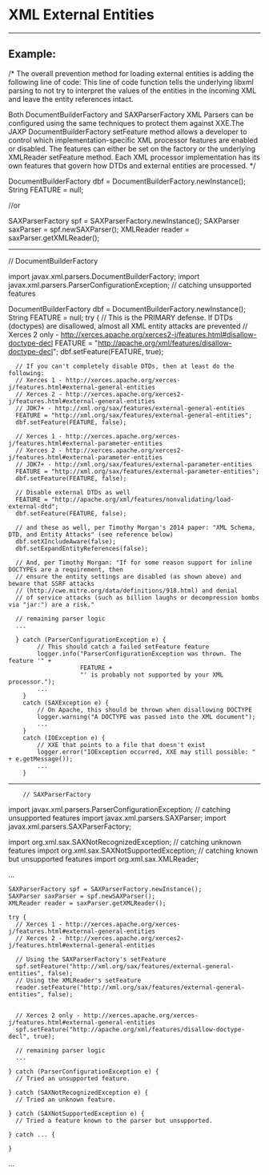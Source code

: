 # XML External Entities 
-------

## Example:


/*
The overall prevention method for loading external entities is adding the following line of code:
This line of code function tells the underlying libxml parsing to not try to interpret the values 
of the entities in the incoming XML and leave the entity references intact.

Both DocumentBuilderFactory and SAXParserFactory XML Parsers can be configured using the same techniques to protect them against XXE.The JAXP DocumentBuilderFactory setFeature method allows a developer to control which implementation-specific XML processor features are enabled or disabled. The features can either be set on the factory or the underlying XMLReader setFeature method. Each XML processor implementation has its own features that govern how DTDs and external entities are processed.
*/

DocumentBuilderFactory dbf = DocumentBuilderFactory.newInstance();
String FEATURE = null;

//or

SAXParserFactory spf = SAXParserFactory.newInstance();
SAXParser saxParser = spf.newSAXParser();
XMLReader reader = saxParser.getXMLReader();
	
----------------------------------------------------------------------------------------------------------------------

//  DocumentBuilderFactory

import javax.xml.parsers.DocumentBuilderFactory;
import javax.xml.parsers.ParserConfigurationException; // catching unsupported features

DocumentBuilderFactory dbf = DocumentBuilderFactory.newInstance();
    String FEATURE = null;
    try {
      // This is the PRIMARY defense. If DTDs (doctypes) are disallowed, almost all XML entity attacks are prevented
      // Xerces 2 only - http://xerces.apache.org/xerces2-j/features.html#disallow-doctype-decl
      FEATURE = "http://apache.org/xml/features/disallow-doctype-decl";
      dbf.setFeature(FEATURE, true);

      // If you can't completely disable DTDs, then at least do the following:
      // Xerces 1 - http://xerces.apache.org/xerces-j/features.html#external-general-entities
      // Xerces 2 - http://xerces.apache.org/xerces2-j/features.html#external-general-entities
      // JDK7+ - http://xml.org/sax/features/external-general-entities    
      FEATURE = "http://xml.org/sax/features/external-general-entities";
      dbf.setFeature(FEATURE, false);

      // Xerces 1 - http://xerces.apache.org/xerces-j/features.html#external-parameter-entities
      // Xerces 2 - http://xerces.apache.org/xerces2-j/features.html#external-parameter-entities
      // JDK7+ - http://xml.org/sax/features/external-parameter-entities    
      FEATURE = "http://xml.org/sax/features/external-parameter-entities";
      dbf.setFeature(FEATURE, false);

      // Disable external DTDs as well
      FEATURE = "http://apache.org/xml/features/nonvalidating/load-external-dtd";
      dbf.setFeature(FEATURE, false);

      // and these as well, per Timothy Morgan's 2014 paper: "XML Schema, DTD, and Entity Attacks" (see reference below)
      dbf.setXIncludeAware(false);
      dbf.setExpandEntityReferences(false);
 
      // And, per Timothy Morgan: "If for some reason support for inline DOCTYPEs are a requirement, then 
      // ensure the entity settings are disabled (as shown above) and beware that SSRF attacks
      // (http://cwe.mitre.org/data/definitions/918.html) and denial 
      // of service attacks (such as billion laughs or decompression bombs via "jar:") are a risk."

      // remaining parser logic
      ...
 
      } catch (ParserConfigurationException e) {
            // This should catch a failed setFeature feature
            logger.info("ParserConfigurationException was thrown. The feature '" +
                        FEATURE +
                        "' is probably not supported by your XML processor.");
            ...
        }
        catch (SAXException e) {
            // On Apache, this should be thrown when disallowing DOCTYPE
            logger.warning("A DOCTYPE was passed into the XML document");
            ...
        }
        catch (IOException e) {
            // XXE that points to a file that doesn't exist
            logger.error("IOException occurred, XXE may still possible: " + e.getMessage());
            ...
        }
		
		
		
---------------------------------------------------------------------------------------------------------------------------
		
		
		// SAXParserFactory
		
		
		
import javax.xml.parsers.ParserConfigurationException;  // catching unsupported features
import javax.xml.parsers.SAXParser;
import javax.xml.parsers.SAXParserFactory;
 
import org.xml.sax.SAXNotRecognizedException;  // catching unknown features
import org.xml.sax.SAXNotSupportedException;  // catching known but unsupported features
import org.xml.sax.XMLReader;
 
...
 
    SAXParserFactory spf = SAXParserFactory.newInstance();
    SAXParser saxParser = spf.newSAXParser();
    XMLReader reader = saxParser.getXMLReader();
 
    try {
      // Xerces 1 - http://xerces.apache.org/xerces-j/features.html#external-general-entities
      // Xerces 2 - http://xerces.apache.org/xerces2-j/features.html#external-general-entities
 
      // Using the SAXParserFactory's setFeature
      spf.setFeature("http://xml.org/sax/features/external-general-entities", false);
      // Using the XMLReader's setFeature
      reader.setFeature("http://xml.org/sax/features/external-general-entities", false);
 
 
      // Xerces 2 only - http://xerces.apache.org/xerces-j/features.html#external-general-entities
      spf.setFeature("http://apache.org/xml/features/disallow-doctype-decl", true);
 
      // remaining parser logic
      ...
 
    } catch (ParserConfigurationException e) {
      // Tried an unsupported feature.
 
    } catch (SAXNotRecognizedException e) {
      // Tried an unknown feature.
 
    } catch (SAXNotSupportedException e) {
      // Tried a feature known to the parser but unsupported.
 
    } catch ... {
      
    }
...

